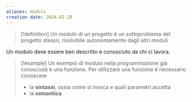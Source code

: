 ```yaml
---
aliases: modulo
creation date: 2024-02-28
---
```


>[!definition]
>Un modulo di un progetto è un sottoproblema del progetto stesso, risolvibile autonomamente dagli altri moduli
>

Un modulo deve essere ben descritto e conosciuto da chi ci lavora.


> [!example]
> Un esempio di modulo nella programmazione già conosciutà è una funzione.
> Per utilizzare una funzione è necessario conoscere
> - la **sintassi**, ossia come si invoca e quali parametri accetta
> - la **semantica**

